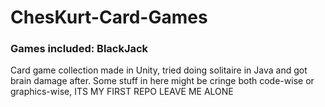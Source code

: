 # ChesKurt-Card-Games
### Games included: BlackJack
Card game collection made in Unity, tried doing solitaire in Java and got brain damage after. 
Some stuff in here might be cringe both code-wise or graphics-wise, ITS MY FIRST REPO LEAVE ME ALONE
